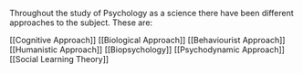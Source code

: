 

Throughout the study of Psychology as a science there have been different approaches to the subject. These are:

[[Cognitive Approach]]
[[Biological Approach]]
[[Behaviourist Approach]]
[[Humanistic Approach]]
[[Biopsychology]]
[[Psychodynamic Approach]]
[[Social Learning Theory]]


